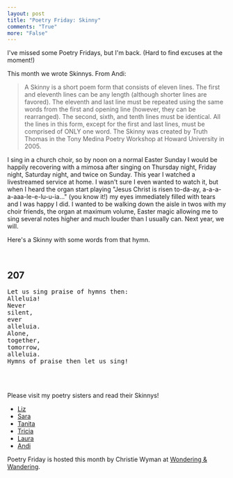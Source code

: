 ```yaml
---
layout: post
title: "Poetry Friday: Skinny"
comments: "True"
more: "False"
---
```


I've missed some Poetry Fridays, but I'm back. (Hard to find excuses at the moment!)

This month we wrote Skinnys. From Andi:

> A Skinny is a short poem form that consists of eleven lines. The first and eleventh lines can be any length (although shorter lines are favored). The eleventh and last line must be repeated using the same words from the first and opening line (however, they can be rearranged). The second, sixth, and tenth lines must be identical. All the lines in this form, except for the first and last lines, must be comprised of ONLY one word. The Skinny was created by Truth Thomas in the Tony Medina Poetry Workshop at Howard University in 2005.

I sing in a church choir, so by noon on a normal Easter Sunday I would be happily recovering with a mimosa after singing on Thursday night, Friday night, Saturday night, and twice on Sunday. This year I watched a livestreamed service at home. I wasn't sure I even wanted to watch it, but when I heard the organ start playing "Jesus Christ is risen to-da-ay, a-a-a-a-aaa-le-e-lu-u-ia..." (you know it!) my eyes immediately filled with tears and I was happy I did. I wanted to be walking down the aisle in twos with my choir friends, the organ at maximum volume, Easter magic allowing me to sing several notes higher and much louder than I usually can. Next year, we will.

Here's a Skinny with some words from that hymn.

<br>
<h2>207</h2>
<pre class="poem">
Let us sing praise of hymns then:
Alleluia!
Never
silent,
ever
alleluia.
Alone,
together,
tomorrow,
alleluia.
Hymns of praise then let us sing!
</pre>
<br><br>


Please visit my poetry sisters and read their Skinnys!

* [Liz](https://lizgartonscanlon.com/2020/04/poetry-project-april-2020/)
* [Sara](https://saralewisholmes.blogspot.com/2020/04/poetry-friday-skinny.html)
* [Tanita](http://tanitasdavis.com/wp/?p=10345)
* [Tricia](https://missrumphiuseffect.blogspot.com/2020/04/npm-2020-on-poetry-friday-poetry.html)
* [Laura](https://wp.me/p6Bicx-7qY)
* [Andi](https://awrungsponge.blogspot.com/2020/04/skinnys-during-stay-at-home-orders.html)


Poetry Friday is hosted this month by Christie Wyman at [Wondering & Wandering](https://wonderingandwondering.wordpress.com/).

